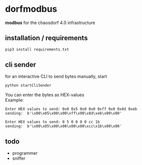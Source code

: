 # dorfmodbus

**modbus** for the chaosdorf 4.0 infrastructure 

## installation / requirements

```bash
pip3 install requirements.txt
```

## cli sender

for an interactive CLI to send bytes manually, start
```bash
python startCliSender
```

You can enter the bytes as HEX-values  
Example:  
```
Enter HEX values to send: 0x0 0x5 0x0 0x0 0xff 0x0 0x8d 0xeb
sending:  b'\x00\x05\x00\x00\xff\x00\x8d\xeb\x00\x00'
```

```
Enter HEX values to send: 0 5 0 0 0 0 cc 1b
sending:  b'\x00\x05\x00\x00\x00\x00\xcc\x1b\x00\x00'
```

## todo

* programmer
* sniffer
